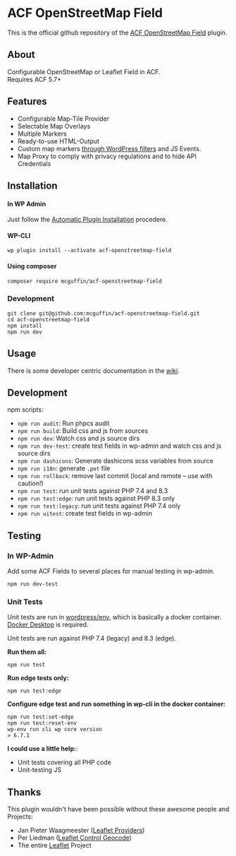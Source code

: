 ACF OpenStreetMap Field
=======================

This is the official github repository of the [ACF OpenStreetMap Field](https://wordpress.org/plugins/acf-openstreetmap-field/) plugin.

About
-----

Configurable OpenStreetMap or Leaflet Field in ACF.  
Requires ACF 5.7+

Features
--------
 - Configurable Map-Tile Provider
 - Selectable Map Overlays
 - Multiple Markers
 - Ready-to-use HTML-Output
 - Custom map markers [through WordPress filters](../../wiki/HTML-Marker-Icon) and JS Events.
 - Map Proxy to comply with privacy regulations and to hide API Credentials

Installation
------------

#### In WP Admin
Just follow the [Automatic Plugin Installation](https://wordpress.org/support/article/managing-plugins/#automatic-plugin-installation) procedere.

#### WP-CLI
```shell
wp plugin install --activate acf-openstreetmap-field
```

#### Using composer
```
composer require mcguffin/acf-openstreetmap-field
```

### Development
```shell
git clone git@github.com:mcguffin/acf-openstreetmap-field.git
cd acf-openstreetmap-field
npm install
npm run dev
```

Usage
-----
There is some developer centric documentation in the [wiki](../../wiki).

Development
-----------
npm scripts:

 - `npm run audit`: Run phpcs audit
 - `npm run build`: Build css and js from sources
 - `npm run dev`: Watch css and js source dirs
 - `npm run dev-test`: create test fields in wp-admin and watch css and js source dirs
 - `npm run dashicons`: Generate dashicons scss variables from source
 - `npm run i18n`: generate `.pot` file
 - `npm run rollback`: remove last commit (local and remote  – use with caution!)
 - `npm run test`: run unit tests against PHP 7.4 and 8.3
 - `npm run test:edge`: run unit tests against PHP 8.3 only
 - `npm run test:legacy`: run unit tests against PHP 7.4 only
 - `npm run uitest`: create test fields in wp-admin

Testing
-------
### In WP-Admin
Add some ACF Fields to several places for manual testing in wp-admin.
```shell
npm run dev-test
```

### Unit Tests
Unit tests are run in [wordpress/env](https://www.npmjs.com/package/@wordpress/env/v/2.0.0), which is basically a docker container. [Docker Desktop](https://docs.docker.com/desktop/) is required.

Unit tests are run against PHP 7.4 (legacy) and 8.3 (edge).  

**Run them all:**
```shell
npm run test
```

**Run edge tests only:**
```shell
npm run test:edge
```

**Configure edge test and run something in wp-cli in the docker container:**
```shell
npm run test:set-edge
npm run test:reset-env
wp-env run cli wp core version
> 6.7.1
```

**I could use a little help:**: 
 - Unit tests covering all PHP code
 - Unit-testing JS

Thanks
------
This plugin wouldn't have been possible without these awesome people and Projects:

 - Jan Pieter Waagmeester ([Leaflet Providers](https://github.com/leaflet-extras/leaflet-providers))
 - Per Liedman ([Leaflet Control Geocode](https://github.com/perliedman/leaflet-control-geocoder))
 - The entire [Leaflet](https://leafletjs.com/) Project
